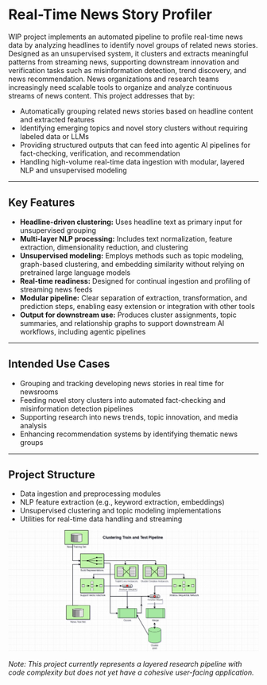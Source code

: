 # Real-Time News Story Profiler

WIP  project implements an automated pipeline to profile real-time news data by analyzing headlines to identify novel groups of related news stories. Designed as an unsupervised system, it clusters and extracts meaningful patterns from streaming news, supporting downstream innovation and verification tasks such as misinformation detection, trend discovery, and news recommendation.
News organizations and research teams increasingly need scalable tools to organize and analyze continuous streams of news content. This project addresses that by:

- Automatically grouping related news stories based on headline content and extracted features  
- Identifying emerging topics and novel story clusters without requiring labeled data or LLMs  
- Providing structured outputs that can feed into agentic AI pipelines for fact-checking, verification, and recommendation  
- Handling high-volume real-time data ingestion with modular, layered NLP and unsupervised modeling  

---

## Key Features

- **Headline-driven clustering:** Uses headline text as primary input for unsupervised grouping  
- **Multi-layer NLP processing:** Includes text normalization, feature extraction, dimensionality reduction, and clustering  
- **Unsupervised modeling:** Employs methods such as topic modeling, graph-based clustering, and embedding similarity without relying on pretrained large language models  
- **Real-time readiness:** Designed for continual ingestion and profiling of streaming news feeds  
- **Modular pipeline:** Clear separation of extraction, transformation, and prediction steps, enabling easy extension or integration with other tools  
- **Output for downstream use:** Produces cluster assignments, topic summaries, and relationship graphs to support downstream AI workflows, including agentic pipelines  

---

## Intended Use Cases

- Grouping and tracking developing news stories in real time for newsrooms  
- Feeding novel story clusters into automated fact-checking and misinformation detection pipelines  
- Supporting research into news trends, topic innovation, and media analysis  
- Enhancing recommendation systems by identifying thematic news groups  

---

## Project Structure

- Data ingestion and preprocessing modules  
- NLP feature extraction (e.g., keyword extraction, embeddings)  
- Unsupervised clustering and topic modeling implementations  
- Utilities for real-time data handling and streaming

![Nadia Logo](HeadlinerPipeline.png)

_Note: This project currently represents a layered research pipeline with code complexity but does not yet have a cohesive user-facing application._
